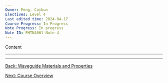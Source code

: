 ```yaml
---
Owner: Peng, Caikun
Electives: Level 4
Last edited time: 2024-04-17
Course Progress: In Progress
Note Progress: In progress
Note ID: PHTN4661-Note-4
---
```


Content

---


---
[Back: Waveguide Materials and Properties](3.%20PHTN4661%20Waveguide%20Materials%20and%20Properties.md)

[Next: Course Overview](0.%20PHTN4661%20Optical%20Circuits%20and%20Fibres%20Overview.md)